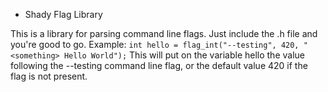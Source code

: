 * Shady Flag Library

This is a library for parsing command line flags.
Just include the .h file and you're good to go.
Example:
```int hello = flag_int("--testing", 420, "<something> Hello World");```
This will put on the variable hello the value following the --testing command
line flag, or the default value 420 if the flag is not present.
